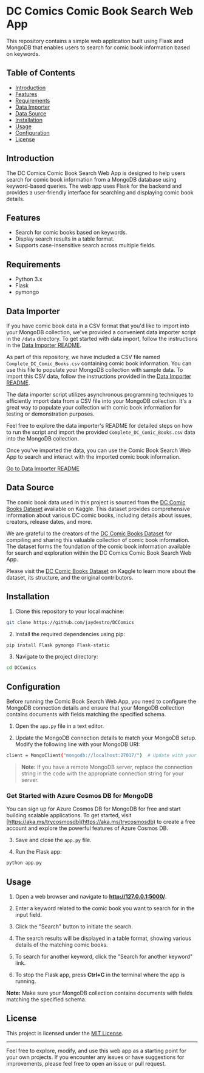 # DC Comics Comic Book Search Web App

This repository contains a simple web application built using Flask and MongoDB that enables users to search for comic book information based on keywords.

## Table of Contents

- [Introduction](#introduction)
- [Features](#features)
- [Requirements](#requirements)
- [Data Importer](#data-importer)
- [Data Source](#data-source)
- [Installation](#installation)
- [Usage](#usage)
- [Configuration](#configuration)
- [License](#license)

## Introduction

The DC Comics Comic Book Search Web App is designed to help users search for comic book information from a MongoDB database using keyword-based queries. The web app uses Flask for the backend and provides a user-friendly interface for searching and displaying comic book details.

## Features

- Search for comic books based on keywords.
- Display search results in a table format.
- Supports case-insensitive search across multiple fields.

## Requirements

- Python 3.x
- Flask
- pymongo


## Data Importer

If you have comic book data in a CSV format that you'd like to import into your MongoDB collection, we've provided a convenient data importer script in the `/data` directory. To get started with data import, follow the instructions in the [Data Importer README](./data/README.md).

As part of this repository, we have included a CSV file named `Complete_DC_Comic_Books.csv` containing comic book information. You can use this file to populate your MongoDB collection with sample data. To import this CSV data, follow the instructions provided in the [Data Importer README](./data/README.md).

The data importer script utilizes asynchronous programming techniques to efficiently import data from a CSV file into your MongoDB collection. It's a great way to populate your collection with comic book information for testing or demonstration purposes.

Feel free to explore the data importer's README for detailed steps on how to run the script and import the provided `Complete_DC_Comic_Books.csv` data into the MongoDB collection.

Once you've imported the data, you can use the Comic Book Search Web App to search and interact with the imported comic book information.

[Go to Data Importer README](./data/README.md)

## Data Source

The comic book data used in this project is sourced from the [DC Comic Books Dataset](https://www.kaggle.com/datasets/deepcontractor/dc-comic-books-dataset) available on Kaggle. This dataset provides comprehensive information about various DC comic books, including details about issues, creators, release dates, and more.

We are grateful to the creators of the [DC Comic Books Dataset](https://www.kaggle.com/datasets/deepcontractor/dc-comic-books-dataset) for compiling and sharing this valuable collection of comic book information. The dataset forms the foundation of the comic book information available for search and exploration within the DC Comics Comic Book Search Web App.

Please visit the [DC Comic Books Dataset](https://www.kaggle.com/datasets/deepcontractor/dc-comic-books-dataset) on Kaggle to learn more about the dataset, its structure, and the original contributors.

## Installation

1. Clone this repository to your local machine:

```bash
git clone https://github.com/jaydestro/DCComics
```

2. Install the required dependencies using pip:

```bash
pip install Flask pymongo Flask-static
```

3. Navigate to the project directory:

```bash
cd DCComics
```

## Configuration

Before running the Comic Book Search Web App, you need to configure the MongoDB connection details and ensure that your MongoDB collection contains documents with fields matching the specified schema.

1. Open the `app.py` file in a text editor.

2. Update the MongoDB connection details to match your MongoDB setup. Modify the following line with your MongoDB URI:

```bash 
client = MongoClient("mongodb://localhost:27017/")  # Update with your MongoDB connection details
```

> **Note:** If you have a remote MongoDB server, replace the connection string in the code with the appropriate connection string for your server.
>

### Get Started with Azure Cosmos DB for MongoDB

You can sign up for Azure Cosmos DB for MongoDB for free and start building scalable applications. To get started, visit [https://aka.ms/trycosmosdb](https://aka.ms/trycosmosdb) to create a free account and explore the powerful features of Azure Cosmos DB.

3. Save and close the `app.py` file.

4. Run the Flask app:

```bash 
python app.py
```

## Usage

1. Open a web browser and navigate to **http://127.0.0.1:5000/**.

1. Enter a keyword related to the comic book you want to search for in the input field.

1. Click the "Search" button to initiate the search.

1. The search results will be displayed in a table format, showing various details of the matching comic books.

1. To search for another keyword, click the "Search for another keyword" link.

1. To stop the Flask app, press **Ctrl+C** in the terminal where the app is running.
 
**Note:** Make sure your MongoDB collection contains documents with fields matching the specified schema.

## License

This project is licensed under the [MIT License](LICENSE).

---

Feel free to explore, modify, and use this web app as a starting point for your own projects. If you encounter any issues or have suggestions for improvements, please feel free to open an issue or pull request.

